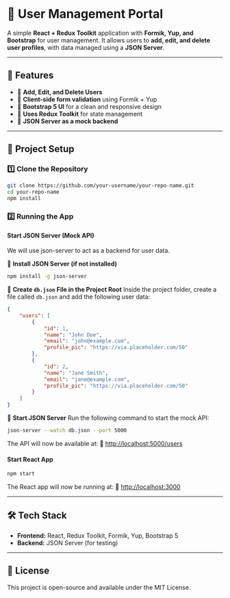 # 🚀 User Management Portal

A simple **React + Redux Toolkit** application with **Formik, Yup, and Bootstrap** for user management. It allows users to **add, edit, and delete user profiles**, with data managed using a **JSON Server**.

---

## 🌟 Features
- 📌 **Add, Edit, and Delete Users**
- 📌 **Client-side form validation** using Formik + Yup
- 📌 **Bootstrap 5 UI** for a clean and responsive design
- 📌 **Uses Redux Toolkit** for state management
- 📌 **JSON Server as a mock backend**

---

## 📂 Project Setup

### 1️⃣ Clone the Repository
```bash
git clone https://github.com/your-username/your-repo-name.git
cd your-repo-name
npm install
```

### 2️⃣ Running the App

#### Start JSON Server (Mock API)
We will use json-server to act as a backend for user data.

🔹 **Install JSON Server (if not installed)**
```bash
npm install -g json-server
```

🔹 **Create `db.json` File in the Project Root**
Inside the project folder, create a file called `db.json` and add the following user data:
```json
{
    "users": [
        {
            "id": 1,
            "name": "John Doe",
            "email": "john@example.com",
            "profile_pic": "https://via.placeholder.com/50"
        },
        {
            "id": 2,
            "name": "Jane Smith",
            "email": "jane@example.com",
            "profile_pic": "https://via.placeholder.com/50"
        }
    ]
}
```

🔹 **Start JSON Server**
Run the following command to start the mock API:
```bash
json-server --watch db.json --port 5000
```
The API will now be available at:
📌 [http://localhost:5000/users](http://localhost:5000/users)

#### Start React App
```bash
npm start
```
The React app will now be running at:
📌 [http://localhost:3000](http://localhost:3000)

---

## 🛠️ Tech Stack
- **Frontend:** React, Redux Toolkit, Formik, Yup, Bootstrap 5
- **Backend:** JSON Server (for testing)

---

## 📜 License
This project is open-source and available under the MIT License.